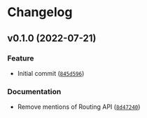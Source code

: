 # Changelog

<!--next-version-placeholder-->

## v0.1.0 (2022-07-21)
### Feature
* Initial commit ([`845d596`](https://github.com/eifinger/here_transit/commit/845d5962e400443efe4918fe1361937f756ee614))

### Documentation
* Remove mentions of Routing API ([`8d47240`](https://github.com/eifinger/here_transit/commit/8d4724071203c9dc04128ffb2ea6e6a152b7f123))
